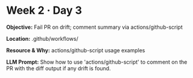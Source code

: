 # Week 2 · Day 3

**Objective:** Fail PR on drift; comment summary via actions/github-script

**Location:** .github/workflows/

**Resource & Why:** actions/github-script usage examples

**LLM Prompt:** Show how to use 'actions/github-script' to comment on the PR with the diff output if any drift is found.
